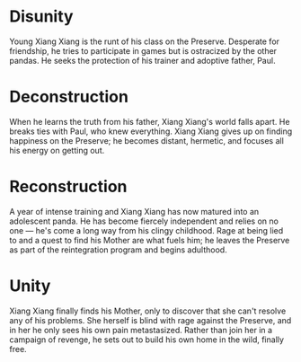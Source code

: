 # Disunity
Young Xiang Xiang is the runt of his class on the Preserve. Desperate for friendship, he tries to participate in games but is ostracized by the other pandas. He seeks the protection of his trainer and adoptive father, Paul. 

# Deconstruction
When he learns the truth from his father, Xiang Xiang's world falls apart. He breaks ties with Paul, who knew everything. Xiang Xiang gives up on finding happiness on the Preserve; he becomes distant, hermetic, and focuses all his energy on getting out.

# Reconstruction
A year of intense training and Xiang Xiang has now matured into an adolescent panda. He has become fiercely independent and relies on no one — he's come a long way from his clingy childhood. Rage at being lied to and a quest to find his Mother are what fuels him; he leaves the Preserve as part of the reintegration program and begins adulthood.

# Unity
Xiang Xiang finally finds his Mother, only to discover that she can't resolve any of his problems. She herself is blind with rage against the Preserve, and in her he only sees his own pain metastasized. Rather than join her in a campaign of revenge, he sets out to build his own home in the wild, finally free.
